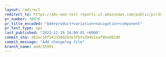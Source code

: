 ```yaml
---
layout: redirect
redirect_to: https://a8c-woo-test-reports.s3.amazonaws.com/public/pr/36076/api/index.html
pr_number: 36076
pr_title_encoded: "Add+product+variation+navigation+component"
pr_test_type: api
last_published: "2022-12-19 16:00:01 +0000"
commit_sha: d82ec10f5423380283e3fb7a394b1aaf9ba982dd
commit_message: "Add changelog file"
branch_name: add/35991
---
```

